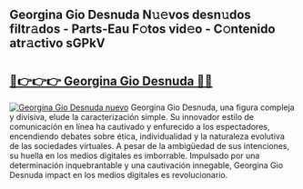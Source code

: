 ## Georgina Gio Desnuda N𝚞𝚎vos desn𝚞dos filtr𝚊dos - Parts-Eau F𝚘tos vid𝚎o - C𝚘ntenido atr𝚊ctivo sGPkV

# <h2><a href="http://mb3spa.tromn.icu/?c=Georgina+Gio+Desnuda">🔗👉👉👉 Georgina Gio Desnuda 🔗🔗</a></h2>

[![Georgina Gio Desnuda nuevo](https://i.imgur.com/pEAQMta.gif)](http://mb3spa.tromn.icu/?c=Georgina+Gio+Desnuda)
Georgina Gio Desnuda, una figura compleja y divisiva, elude la caracterización simple. Su innovador estilo de comunicación en línea ha cautivado y enfurecido a los espectadores, encendiendo debates sobre ética, individualidad y la naturaleza evolutiva de las sociedades virtuales. A pesar de la ambigüedad de sus intenciones, su huella en los medios digitales es imborrable. Impulsado por una determinación inquebrantable y una cautivación innegable, Georgina Gio Desnuda impact en los medios digitales es revolucionario.
